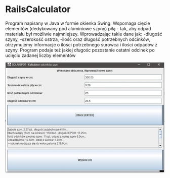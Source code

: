 # RailsCalculator

Program napisany w Java w formie okienka Swing.
Wspomaga cięcie elementów (dedykowany pod aluminiowe szyny) piłą - tak, aby odpad materiału był możliwie najmniejszy. 
Wprowadzając takie dane jak:
-długość szyny,
-szerokość ostrza,
-ilość oraz długość potrzebnych odcinków,
otrzymujemy informacje o ilości potrzebnego surowca i ilości odpadów z szyny. 
Program podaje też jakiej długośc pozostanie ostatni odcinek po ucięciu zadanej liczby elementów

![alt text](https://github.com/aplen/RailsCalculator/blob/master/Kalkulator%20Solarspot.jpg?raw=true)
